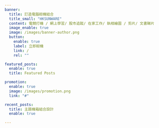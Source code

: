 ```yaml
---
banner:
  title: 訂造電腦砌機組合
  title_small: "HKSUNWARE"
  content: 電競打機 / 網上學習/ 股市追蹤/ 在家工作/ 執相繪圖 / 剪片/ 文書睇片
  image_enable: true
  image: /images/banner-author.png
  button:
    enable: true
    label: 立即砌機
    link: /
    rel: ""

featured_posts:
  enable: true
  title: Featured Posts

promotion:
  enable: true
  image: /images/promotion.png
  link: "#"

recent_posts:
  title: 主題機箱組合設計
  enable: true

---
```

